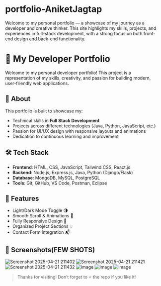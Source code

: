 # portfolio-AniketJagtap
Welcome to my personal portfolio — a showcase of my journey as a developer and creative thinker. This site highlights my skills, projects, and experiences in full-stack development, with a strong focus on both front-end design and back-end functionality.  
# 💼 My Developer Portfolio

Welcome to my personal developer portfolio! This project is a representation of my skills, creativity, and passion for building modern, user-friendly web applications.

## 🚀 About

This portfolio is built to showcase my:

- Technical skills in **Full Stack Development**
- Projects across different technologies (Java, Python, JavaScript, etc.)
- Passion for UI/UX design with responsive layouts and animations
- Dedication to continuous learning and improvement

## 🛠️ Tech Stack

- **Frontend**: HTML, CSS, JavaScript, Tailwind CSS, React.js
- **Backend**: Node.js, Express.js, Java, Python (Django/Flask)
- **Database**: MongoDB, MySQL, PostgreSQL
- **Tools**: Git, GitHub, VS Code, Postman, Eclipse

## 🌟 Features

- Light/Dark Mode Toggle 🌗  
- Smooth Scroll & Animations 🎯  
- Fully Responsive Design 📱  
- Organized Project Sections 💡  
- Contact Form Integration 📬


## 📸 Screenshots(FEW SHOTS)

![Screenshot 2025-04-21 211402](https://github.com/user-attachments/assets/feb57ba8-2713-426a-be37-10526460e085)
![Screenshot 2025-04-21 211421](https://github.com/user-attachments/assets/2aea6713-2c5a-4085-96eb-7b78c8cc464a)
![Screenshot 2025-04-21 211432](https://github.com/user-attachments/assets/7df62502-afe5-42f0-951c-231fb8ca02f7)
![image](https://github.com/user-attachments/assets/4205a34e-ab38-4519-8930-6332ecb426e8)
![image](https://github.com/user-attachments/assets/be6bd4cc-ef12-4433-833c-8cb6ddc6485c)
![image](https://github.com/user-attachments/assets/4dceabd0-7c21-4554-b8f9-74239e0537aa)



> Thanks for visiting! Don’t forget to ⭐️ the repo if you like it!

